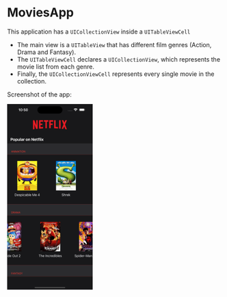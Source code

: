 # MoviesApp

This application has a `UICollectionView` inside a `UITableViewCell`

- The main view is a `UITableView` that has different film genres (Action, Drama and Fantasy).
- The `UITableViewCell` declares a `UICollectionView`, which represents the movie list from each genre.
- Finally, the `UICollectionViewCell` represents every single movie in the collection.

Screenshot of the app:

<img alt="Screenshot of the application" src="./MoviesApp/Assets.xcassets/Simulator%20Screenshot%20-%20iPhone%2015%20Pro%20Max%20-%202024-07-24%20at%2022.50.25.imageset/Simulator%20Screenshot%20-%20iPhone%2015%20Pro%20Max%20-%202024-07-24%20at%2022.50.25.png" style="width: 200px">
